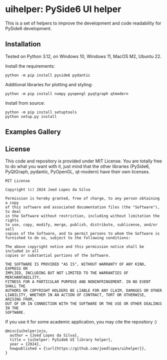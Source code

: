 # uihelper: PySide6 UI helper

This is a set of helpers to improve the development and code readability for PySide6 development.

## Installation

Tested on Python 3.12, on Windows 10, Windows 11, MacOS M2, Ubuntu 22.

Install the requirements:

```
python -m pip install pyside6 pydantic
```

Additional libraries for plotting and styling:
```
python -m pip install numpy pyopengl pyqtgraph qtmodern
```

Install from source:

```
python -m pip install setuptools
python setup.py install
```

## Examples Gallery



## License

This code and repository is provided under MIT License.
You are totally free to do what you want with it, just mind that the other libraries (PySide6, PyQtGraph, pydantic, PyOpenGL, qt-modern) have their own licenses.

```
MIT License

Copyright (c) 2024 Joed Lopes da Silva

Permission is hereby granted, free of charge, to any person obtaining a copy
of this software and associated documentation files (the "Software"), to deal
in the Software without restriction, including without limitation the rights
to use, copy, modify, merge, publish, distribute, sublicense, and/or sell
copies of the Software, and to permit persons to whom the Software is
furnished to do so, subject to the following conditions:

The above copyright notice and this permission notice shall be included in all
copies or substantial portions of the Software.

THE SOFTWARE IS PROVIDED "AS IS", WITHOUT WARRANTY OF ANY KIND, EXPRESS OR
IMPLIED, INCLUDING BUT NOT LIMITED TO THE WARRANTIES OF MERCHANTABILITY,
FITNESS FOR A PARTICULAR PURPOSE AND NONINFRINGEMENT. IN NO EVENT SHALL THE
AUTHORS OR COPYRIGHT HOLDERS BE LIABLE FOR ANY CLAIM, DAMAGES OR OTHER
LIABILITY, WHETHER IN AN ACTION OF CONTRACT, TORT OR OTHERWISE, ARISING FROM,
OUT OF OR IN CONNECTION WITH THE SOFTWARE OR THE USE OR OTHER DEALINGS IN THE
SOFTWARE.
```

If you use it for some academic application, you may cite the repository :)

```
@misc{uihelperjojo,
  author = {Joed Lopes da Silva},
  title = {uihelper: PySide6 UI library helper},
  year = {2024},
  howpublished = {\url{https://github.com/joedlopes/uihelper}},
}
```
